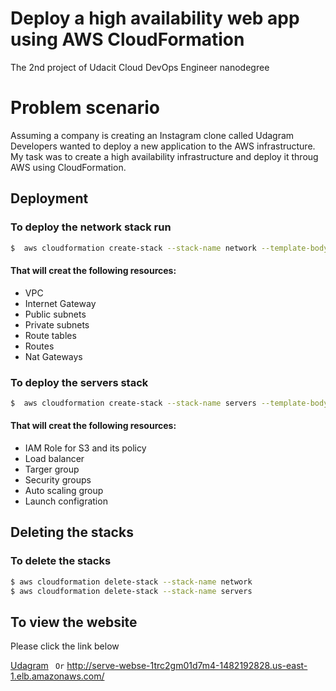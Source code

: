 
# Deploy a high availability web app using AWS CloudFormation

The 2nd project of Udacit Cloud DevOps Engineer nanodegree

# Problem scenario
Assuming a company is creating an Instagram clone called Udagram
Developers wanted to deploy a new application to the AWS infrastructure.\
My task was to create a high availability infrastructure and deploy it throug AWS using CloudFormation.


## Deployment

### To deploy the network stack run

```bash
$  aws cloudformation create-stack --stack-name network --template-body file://udagram-network.yml --parameters file://udagram-parameters.json --region=us-east-1
```
#### That will creat the following resources:
* VPC
* Internet Gateway
* Public subnets
* Private subnets
* Route tables
* Routes
* Nat Gateways
### To deploy the servers stack
```bash
$  aws cloudformation create-stack --stack-name servers --template-body file://udagram-servers.yml --parameters file://servers-parameters.json --region=us-east-1 --capabilities "CAPABILITY_IAM" "CAPABILITY_NAMED_IAM"
```
#### That will creat the following resources:
* IAM Role for S3 and its policy
* Load balancer
* Targer group
* Security groups
* Auto scaling group
* Launch configration
## Deleting the stacks
### To delete the stacks


```bash
$ aws cloudformation delete-stack --stack-name network
$ aws cloudformation delete-stack --stack-name servers
```

## To view the website 
Please click the link below

[Udagram](http://serve-webse-1trc2gm01d7m4-1482192828.us-east-1.elb.amazonaws.com/) `` Or`` http://serve-webse-1trc2gm01d7m4-1482192828.us-east-1.elb.amazonaws.com/
